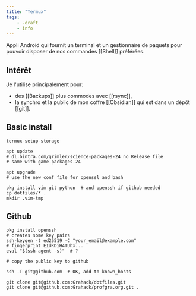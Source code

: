 ```yaml
---
title: "Termux"
tags:
    - -draft
    - info
---
```

Appli Android qui fournit un terminal et un gestionnaire de paquets pour pouvoir disposer de nos commandes [[Shell]] préférées.

## Intérêt

Je l'utilise principalement pour:

- des [[Backups]] plus commodes avec [[rsync]],
- la synchro et la public de mon coffre [[Obsidian]] qui est dans un dépôt [[git]].

## Basic install

```shell
termux-setup-storage

apt update
# dl.bintra.com/grimler/science-packages-24 no Release file
# same with game-packages-24

apt upgrade
# use the new conf file for openssl and bash

pkg install vim git python  # and openssh if github needed
cp dotfiles/* .
mkdir .vim-tmp
```

## Github

```
pkg install openssh
# creates some key pairs
ssh-keygen -t ed25519 -C "your_email@example.com"
# fingerprint EIdKDiH4TUhx...
eval "$(ssh-agent -s)"  # ?

# copy the public key to github

ssh -T git@github.com  # OK, add to known_hosts

git clone git@github.com:Grahack/dotfiles.git
git clone git@github.com:Grahack/profgra.org.git .
```


